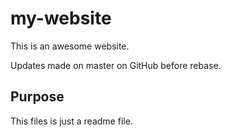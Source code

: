 # my-website

This is an awesome website.

Updates made on master on GitHub before rebase.

## Purpose

This files is just a readme file.
